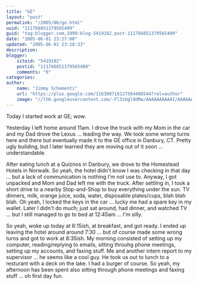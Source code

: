 ```yaml
---
title: "GE"
layout: "post"
permalink: "/2005/06/ge.html"
uuid: "111766851379565409"
guid: "tag:blogger.com,1999:blog-5419182.post-111766851379565409"
date: "2005-06-01 23:27:00"
updated: "2005-06-01 23:28:33"
description:
blogger:
    siteid: "5419182"
    postid: "111766851379565409"
    comments: "0"
categories:
author:
    name: "Jimmy Schementi"
    url: "https://plus.google.com/116380716127564408544?rel=author"
    image: "//lh6.googleusercontent.com/-Fl3zUgl9dMw/AAAAAAAAAAI/AAAAAAAABYQ/CvQezyGiMP4/s512-c/photo.jpg"
---
```


Today I started work at GE; wow.

Yesterday I left home around 11am.  I drove the truck with my Mom in the car and my Dad drove the Lexus ... leading the way.  We took some wrong turns here and there but eventually made it to the GE office in Danbury, CT.  Pretty ugly building, but I later learned they are moving out of it soon ... understandable.

After eating lunch at a Quiznos in Danbury, we drove to the Homestead Hotels in Norwalk.  So yeah, the hotel didn't know I was checking in that day ... but a lack of communication is nothing I'm not use to.  Anyway, I got unpacked and Mom and Dad left me with the truck.  After settling in, I took a short drive to a nearby Stop-and-Shop to buy everything under the sun.  TV dinners, milk, orange juice, soda, water, disposable plates/cups, blah blah blah.  Oh yeah, I locked the keys in the car ... lucky me had a spare key in my wallet.  Later I didn't do much; just sat around, had dinner, and watched TV ... but I still managed to go to bed at 12:45am ... I'm silly.

So yeah, woke up today at 6:15ish, at breakfast, and got ready.  I ended up leaving the hotel around around 7:30 ... but of course made some wrong turns and got to work at 8:35ish.  My morning consisted of setting up my computer, reading/replying to emails, sitting throuhg phone meetings, setting up my accounts, and faxing stuff.  Me and another intern report to my supervisor ... he seems like a cool guy.  He took us out to lunch to a resturant with a deck on the lake.  I had a burger of course.  So yeah, my afternoon has been spent also sitting through phone meetings and faxing stuff ... oh first day fun.
